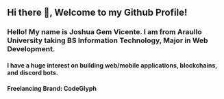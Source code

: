 ## Hi there 👋, Welcome to my Github Profile!

### Hello! My name is Joshua Gem Vicente. I am from Araullo University taking BS Information Technology, Major in Web Development.

#### I have a huge interest on building web/mobile applications, blockchains, and discord bots.

#### Freelancing Brand: CodeGlyph 


<!--
**joshuagemvicente/joshuagemvicente** is a ✨ _special_ ✨ repository because its `README.md` (this file) appears on your GitHub profile.

Here are some ideas to get you started:

- 🔭 I’m currently working on ...
- 🌱 I’m currently learning ...
- 👯 I’m looking to collaborate on ...
- 🤔 I’m looking for help with ...
- 💬 Ask me about ...
- 📫 How to reach me: ...
- 😄 Pronouns: ...
- ⚡ Fun fact: ...
-->
